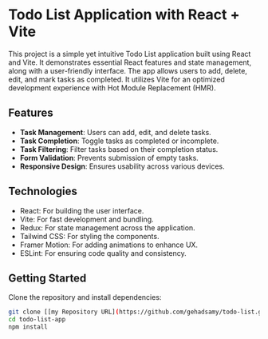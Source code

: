 # Todo List Application with React + Vite

This project is a simple yet intuitive Todo List application built using React and Vite. It demonstrates essential React features and state management, along with a user-friendly interface. The app allows users to add, delete, edit, and mark tasks as completed. It utilizes Vite for an optimized development experience with Hot Module Replacement (HMR).

## Features

- **Task Management**: Users can add, edit, and delete tasks.
- **Task Completion**: Toggle tasks as completed or incomplete.
- **Task Filtering**: Filter tasks based on their completion status.
- **Form Validation**: Prevents submission of empty tasks.
- **Responsive Design**: Ensures usability across various devices.

## Technologies

- React: For building the user interface.
- Vite: For fast development and bundling.
- Redux: For state management across the application.
- Tailwind CSS: For styling the components.
- Framer Motion: For adding animations to enhance UX.
- ESLint: For ensuring code quality and consistency.

## Getting Started

Clone the repository and install dependencies:

```bash
git clone [[my Repository URL](https://github.com/gehadsamy/todo-list.git)]
cd todo-list-app
npm install
